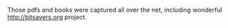 Those pdfs and books were captured all over the net, including wonderful http://bitsavers.org project.
